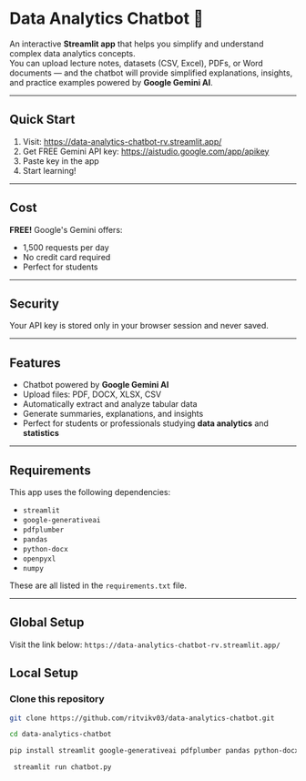 # Data Analytics Chatbot 🤖

An interactive **Streamlit app** that helps you simplify and understand complex data analytics concepts.  
You can upload lecture notes, datasets (CSV, Excel), PDFs, or Word documents — and the chatbot will provide simplified explanations, insights, and practice examples powered by **Google Gemini AI**.

---
## Quick Start

1. Visit: https://data-analytics-chatbot-rv.streamlit.app/
2. Get FREE Gemini API key: https://aistudio.google.com/app/apikey
3. Paste key in the app
4. Start learning!

---

## Cost

**FREE!** Google's Gemini offers:
- 1,500 requests per day
- No credit card required
- Perfect for students

---

## Security

Your API key is stored only in your browser session and never saved.

---

## Features

- Chatbot powered by **Google Gemini AI**
- Upload files: PDF, DOCX, XLSX, CSV
- Automatically extract and analyze tabular data
- Generate summaries, explanations, and insights
- Perfect for students or professionals studying **data analytics** and **statistics**

---

## Requirements

This app uses the following dependencies:

- `streamlit`
- `google-generativeai`
- `pdfplumber`
- `pandas`
- `python-docx`
- `openpyxl`
- `numpy`

These are all listed in the `requirements.txt` file.

---
## Global Setup 
Visit the link below:
`https://data-analytics-chatbot-rv.streamlit.app/`

## Local Setup

### Clone this repository
```bash
git clone https://github.com/ritvikv03/data-analytics-chatbot.git
```
```bash
cd data-analytics-chatbot
```
```bash
pip install streamlit google-generativeai pdfplumber pandas python-docx openpyxl numpy
```
```bash
 streamlit run chatbot.py
```

